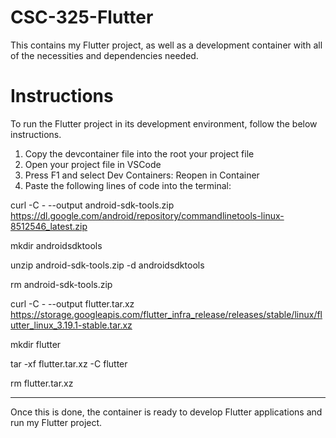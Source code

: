 # CSC-325-Flutter
This contains my Flutter project, as well as a development container with all of the necessities and dependencies needed.

# Instructions
To run the Flutter project in its development environment, follow the below instructions.

1) Copy the devcontainer file into the root your project file
2) Open your project file in VSCode
3) Press F1 and select Dev Containers: Reopen in Container
4) Paste the following lines of code into the terminal:

curl -C - --output android-sdk-tools.zip https://dl.google.com/android/repository/commandlinetools-linux-8512546_latest.zip 

mkdir androidsdktools

unzip android-sdk-tools.zip -d androidsdktools

rm android-sdk-tools.zip

curl -C - --output flutter.tar.xz https://storage.googleapis.com/flutter_infra_release/releases/stable/linux/flutter_linux_3.19.1-stable.tar.xz

mkdir flutter

tar -xf flutter.tar.xz -C flutter

rm flutter.tar.xz

-------------------------
Once this is done, the container is ready to develop Flutter applications and run my Flutter project.
